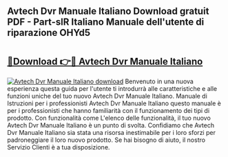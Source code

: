 ## Avtech Dvr Manuale Italiano Download gratuit PDF - Part-slR Italiano Manuale dell'utente di riparazione OHYd5

# <h2><a href="http://dfehg9.blite.top/?on=Avtech+Dvr+Manuale+Italiano">🔗Download 👉🔴 Avtech Dvr Manuale Italiano</a></h2>

[![Avtech Dvr Manuale Italiano download](https://i.imgur.com/lujVjoI.png)](http://dfehg9.blite.top/?on=Avtech+Dvr+Manuale+Italiano)
Benvenuto in una nuova esperienza questa guida per l'utente ti introdurrà alle caratteristiche e alle funzioni uniche del tuo nuovo Avtech Dvr Manuale Italiano. Manuale di Istruzioni per i professionisti Avtech Dvr Manuale Italiano questo manuale è per i professionisti che hanno familiarità con il funzionamento dei tipi di prodotto. Con funzionalità come L'elenco delle funzionalità, il tuo nuovo Avtech Dvr Manuale Italiano è un punto di svolta. Confidiamo che Avtech Dvr Manuale Italiano sia stata una risorsa inestimabile per i loro sforzi per padroneggiare il loro nuovo prodotto. Se hai bisogno di aiuto, il nostro Servizio Clienti è a tua disposizione.
